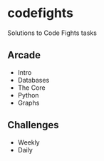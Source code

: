 # codefights
Solutions to Code Fights tasks

## Arcade
* Intro
* Databases
* The Core
* Python
* Graphs

## Challenges
* Weekly
* Daily
